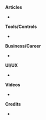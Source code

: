 
**Articles**

* 

**Tools/Controls**

* 

**Business/Career**

* 

**UI/UX**

* 

**Videos**

* 

**Credits**

* 
